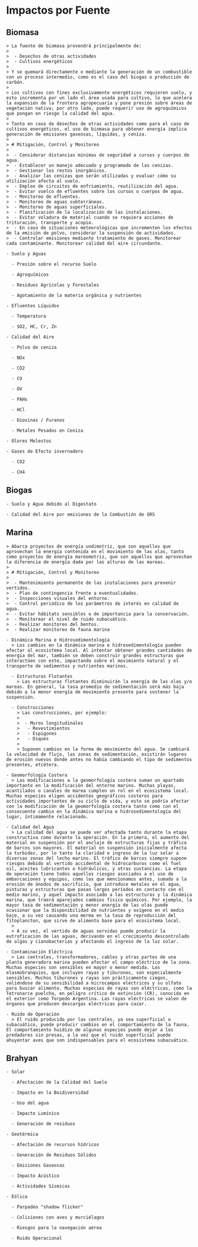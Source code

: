 # Impactos por Fuente

  ## Biomasa
    > La fuente de biomasa provendrá principalmente de:
    > 
    >  - Desechos de otras actividades
    >  - Cultivos energéticos
    > 
    > Y se quemará directamente o mediante la generación de un combustible con un proceso intermedio, como es el caso del biogas o producción de carbón.
    > 
    > Los cultivos con fines exclusivamente energéticos requieren suelo, y esto incrementa por un lado el área usada para cultivo, lo que acelera la expansión de la frontera agropecuaria y pone presión sobre áreas de vegetación nativa; por otro lado, puede requerir uso de agroquímicos que pongan en riesgo la calidad del agua.
    > 
    > Tanto en caso de desechos de otras actividades como para el caso de cultivos energéticos, el uso de biomasa para obtener energía implica generación de emisiones gaseosas, líquidas, y ceniza.
    > 
    > # Mitigación, Control y Monitoreo
    > 
    >  - Considerar distancias mínimas de seguridad a cursos y cuerpos de agua.
    >  - Establecer un manejo adecuado y programado de las cenizas.
    >  - Gestionar los restos inorgánicos.
    >  - Analizar las cenizas que serán utilizadas y evaluar cómo su utilización afecta al suelo.
    >  - Empleo de circuitos de enfriamiento, reutilización del agua.
    >  - Evitar vuelco de efluentes sobre los cursos o cuerpos de agua.
    >  - Monitoreo de efluentes.
    >  - Monitoreo de aguas subterráneas.
    >  - Monitoreo de aguas superficiales.
    >  - Planificación de la localización de las instalaciones.
    >  - Evitar voladura de material cuando se requiera acciones de trituración, transporte y acopio.
    >  - En caso de situaciones meteorológicas que incrementen los efectos de la emisión de polvo, considerar la suspensión de actividades.
    >  - Controlar emisiones mediante tratamiento de gases. Monitorear cada contaminante. Monitorear calidad del aire circundante.

    - Suelo y Aguas

      - Presión sobre el recurso Suelo

      - Agroquímicos

      - Residuos Agrícolas y Forestales

      - Agotamiento de la materia orgánica y nutrientes

    - Efluentes Líquidos

      - Temperatura

      - SO2, HC, Cr, Zn

    - Calidad del Aire

      - Polvo de ceniza

      - NOx

      - CO2

      - CO

      - OV

      - PAHs

      - HCl

      - Dioxinas / Furanos

      - Metales Pesados en Ceniza

    - Olores Molestos

    - Gases de Efecto invernadero

      - CO2

      - CH4

  ## Biogas

    - Suelo y Agua debido al Digestato

    - Calidad del Aire por emisiones de la Combustión de GRS

  ## Marina
    > Abarca proyectos de energía undimotriz, que son aquellos que aprovechan la energía contenida en el movimiento de las olas, tanto como proyectos de energía mareomotriz, que son aquellos que aprovechan la diferencia de energía dada por las alturas de las mareas.
    > 
    > # Mitigación, Control y Monitoreo
    > 
    >  - Mantenimiento permanente de las instalaciones para prevenir vertidos.
    >  - Plan de contingencia frente a eventualidades.
    >  - Inspecciones visuales del entorno.
    >  - Control periódico de los parámetros de interés en calidad de agua.
    >  - Evitar hábitats sensibles o de importancia para la conservación.
    >  - Monitorear el nivel de ruido subacuático.
    >  - Realizar monitoreo del bentos.
    >  - Realizar monitoreo de fauna marina

    - Dinámica Marina e Hidrosedimentología
      > Los cambios en la dinámica marina e hidrosedimentología pueden afectar al ecosistema local. Al intentar obtener grandes cantidades de energía del mar, también se deben construir grandes estructuras que interactúen con este, impactando sobre el movimiento natural y el transporte de sedimentos y nutrientes marinos.

      - Estructuras Flotantes
        > Las estructuras flotantes disminuirán la energía de las olas y/o mareas. En general, la tasa promedio de sedimentación será más baja debido a la menor energía de movimiento presente para sostener la suspensión.

      - Construcciones
        > Las construcciones, por ejemplo:
        > 
        >  - Muros longitudinales
        >   - Revestimientos
        >   - Espigones
        >   - Diques
        >   
        > Suponen cambios en la forma de movimiento del agua. Se cambiará la velocidad de flujo, las zonas de sedimentación, existirán lugares de erosión nuevos donde antes no había cambiando el tipo de sedimentos presentes, etcétera.

    - Geomorfología Costera
      > Las modificaciones a la geomorfología costera suman un apartado importante en la modificación del entorno marino. Muchas playas, acantilados o canales de marea cumplen un rol en el ecosistema local. Muchas especies eligen accidentes geográficos costeros para actividades importantes de su ciclo de vida, y esto se podría afectar con la modificación de la geomorfología costera tanto como con el consecuente cambio en la dinámica marina e hidrosedimentología del lugar, íntimamente relacionado.

    - Calidad del Agua
      > La calidad del agua se puede ver afectada tanto durante la etapa constructiva como durante la operación. En la primera, el aumento del material en suspensión por el anclaje de estructuras fijas y tráfico de barcos son mayores. El material en suspensión inicialmente afecta la turbidez, por lo tanto la claridad e ingreso de la luz solar a diversas zonas del lecho marino. El tráfico de barcos siempre supone riesgos debido al vertido accidental de hidrocarburos como el fuel oil, aceites lubricantes o hidráulicos, y otras sustancias. La etapa de operación tiene todos aquellos riesgos asociados a el uso de embarcaciones y equipos, como los que mencionamos antes, sumado a la erosión de ánodos de sacrificio, que introduce metales en el agua, pinturas y estructuras que pasan largos períodos en contacto con el medio marino, y aquel impacto asociado a las estructuras y la dinámica marina, que traerá aparejados cambios fisico químicos. Por ejemplo, la mayor tasa de sedimentación y menor energía de las olas puede ocasionar que la disponibilidad de nutrientes y oxígeno en el medio baje, a su vez causando una merma en la tasa de reproducción del fitoplancton, que sirve de alimento base para el ecosistema local.
      > 
      > A su vez, el vertido de aguas servidas puede producir la eutroficación de las aguas, derivando en el crecimiento descontrolado de algas y cianobacterias y afectando el ingreso de la luz solar.

    - Contaminación Eléctrica
      > Las centrales, transformadores, cables y otras partes de una planta generadora marina pueden afectar el campo eléctrico de la zona. Muchas especies son sensibles en mayor o menor medida. Los elasmobranquios, que incluyen rayas y tiburones, son especialmente sensibles. Muchos tiburones y rayas son prácticamente ciegos, valiéndose de su sensibilidad a microcampos eléctricos y su olfato para buscar alimento. Muchas especies de rayas son eléctricas, como la Tetronarce puelcha, en peligro crítico de extinción (CR), conocida en el exterior como Torpedo Argentina. Las rayas eléctricas se valen de órganos que producen descargas eléctricas para cazar.

    - Ruido de Operación
      > El ruido producido por las centrales, ya sea superficial o subacuático, puede producir cambios en el comportamiento de la fauna. El comportamiento huidizo de algunas especies puede dejar a los predadores sin presas, a la vez que el ruido superficial puede ahuyentar aves que son indispensables para el ecosistema subacuático.

  ## Brahyan

    - Solar

      - Afectación de la Calidad del Suelo

      - Impacto en la Boidiversidad

      - Uso del agua

      - Impacto Lumínico

      - Generación de residuos

    - Geotérmica

      - Afectación de recursos hídricos

      - Generación de Residuos Sólidos

      - Emisiones Gaseosas

      - Impacto Acústico

      - Actividades Sísmicas

    - Eólica

      - Parpadeo "shadow flicker"

      - Colisiones con aves y murciélagos

      - Riesgos para la navegación aérea

      - Ruido Operacional


